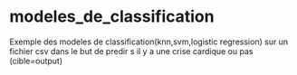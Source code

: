 # modeles_de_classification
Exemple des modeles de classification(knn,svm,logistic regression) sur un fichier csv dans le but de predir s il y a une crise cardique ou pas (cible=output)

